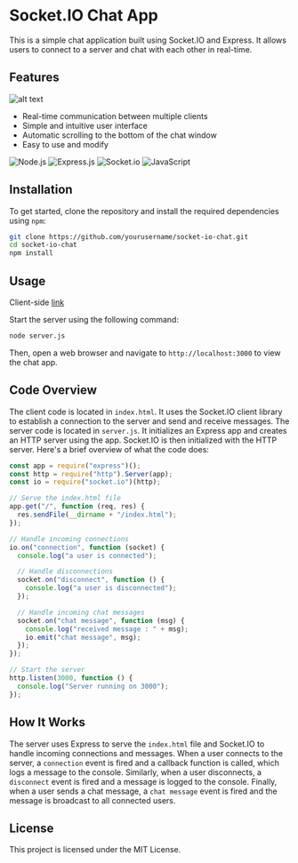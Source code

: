 # Socket.IO Chat App


This is a simple chat application built using Socket.IO and Express. It allows users to connect to a server and chat with each other in real-time.

## Features

![alt text](https://i.ibb.co/fv11Yhh/2021-10-21-09-53-51-server-js-socket-WSL-Ubuntu-20-04-Visual-Studio-Code.jpg)


-   Real-time communication between multiple clients
-   Simple and intuitive user interface
-   Automatic scrolling to the bottom of the chat window
-   Easy to use and modify

![Node.js](https://img.shields.io/badge/Node.js-43853d?style=flat-square&logo=node.js&logoColor=white)
![Express.js](https://img.shields.io/badge/Express.js-000000?style=flat-square&logo=express&logoColor=white)
![Socket.io](https://img.shields.io/badge/Socket.io-010101?style=flat-square&logo=socket.io&logoColor=white)
![JavaScript](https://img.shields.io/badge/JavaScript-F7DF1E?style=flat-square&logo=javascript&logoColor=black)

## Installation

To get started, clone the repository and install the required dependencies using `npm`:

``` bash
git clone https://github.com/yourusername/socket-io-chat.git
cd socket-io-chat
npm install
```

## Usage

Client-side [link](https://z-bj.github.io/chatSocket)

Start the server using the following command:

``` bash
node server.js

```


Then, open a web browser and navigate to `http://localhost:3000` to view the chat app.

## Code Overview

The client code is located in `index.html`. It uses the Socket.IO client library to establish a connection to the server and send and receive messages.
The server code is located in `server.js`. It initializes an Express app and creates an HTTP server using the app. Socket.IO is then initialized with the HTTP server.
Here's a brief overview of what the code does:

``` javascript
const app = require("express")();
const http = require("http").Server(app);
const io = require("socket.io")(http);

// Serve the index.html file
app.get("/", function (req, res) {
  res.sendFile(__dirname + "/index.html");
});

// Handle incoming connections
io.on("connection", function (socket) {
  console.log("a user is connected");

  // Handle disconnections
  socket.on("disconnect", function () {
    console.log("a user is disconnected");
  });

  // Handle incoming chat messages
  socket.on("chat message", function (msg) {
    console.log("received message : " + msg);
    io.emit("chat message", msg);
  });
});

// Start the server
http.listen(3000, function () {
  console.log("Server running on 3000");
});

```


## How It Works

The server uses Express to serve the `index.html` file and Socket.IO to handle incoming connections and messages. When a user connects to the server, a `connection` event is fired and a callback function is called, which logs a message to the console. Similarly, when a user disconnects, a `disconnect` event is fired and a message is logged to the console. Finally, when a user sends a chat message, a `chat message` event is fired and the message is broadcast to all connected users.



## License

This project is licensed under the MIT License.
